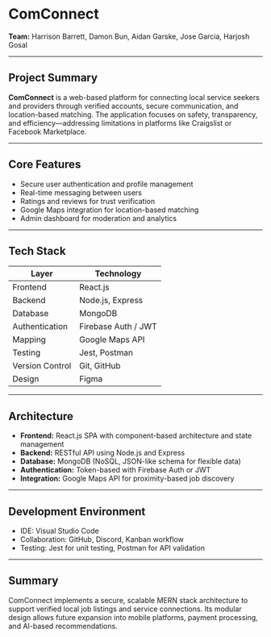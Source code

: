 # ComConnect

**Team:** Harrison Barrett, Damon Bun, Aidan Garske, Jose Garcia, Harjosh Gosal

---

## Project Summary

**ComConnect** is a web-based platform for connecting local service seekers and providers through verified accounts, secure communication, and location-based matching. The application focuses on safety, transparency, and efficiency—addressing limitations in platforms like Craigslist or Facebook Marketplace.

---

## Core Features

* Secure user authentication and profile management
* Real-time messaging between users
* Ratings and reviews for trust verification
* Google Maps integration for location-based matching
* Admin dashboard for moderation and analytics

---

## Tech Stack

| Layer           | Technology          |
| --------------- | ------------------- |
| Frontend        | React.js            |
| Backend         | Node.js, Express    |
| Database        | MongoDB             |
| Authentication  | Firebase Auth / JWT |
| Mapping         | Google Maps API     |
| Testing         | Jest, Postman       |
| Version Control | Git, GitHub         |
| Design          | Figma               |

---

## Architecture

* **Frontend:** React.js SPA with component-based architecture and state management
* **Backend:** RESTful API using Node.js and Express
* **Database:** MongoDB (NoSQL, JSON-like schema for flexible data)
* **Authentication:** Token-based with Firebase Auth or JWT
* **Integration:** Google Maps API for proximity-based job discovery

---

## Development Environment

* IDE: Visual Studio Code
* Collaboration: GitHub, Discord, Kanban workflow
* Testing: Jest for unit testing, Postman for API validation

---

## Summary

ComConnect implements a secure, scalable MERN stack architecture to support verified local job listings and service connections. Its modular design allows future expansion into mobile platforms, payment processing, and AI-based recommendations.

